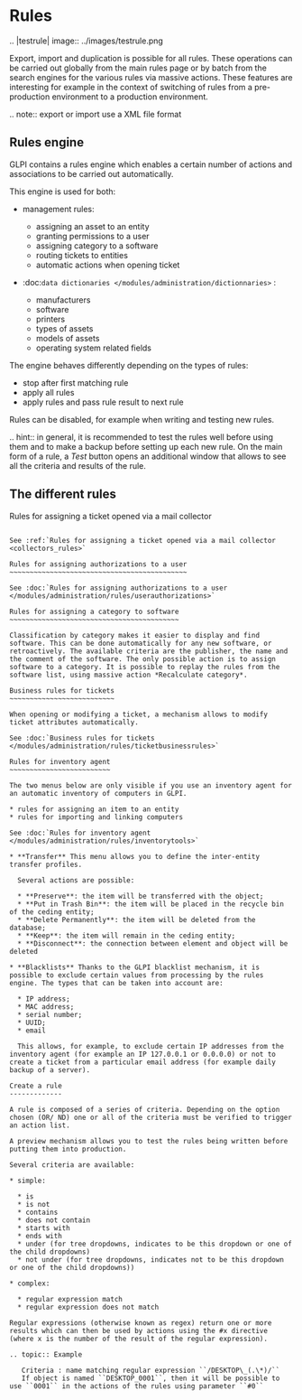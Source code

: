 Rules
=====

.. |testrule| image:: ../images/testrule.png

Export, import and duplication is possible for all rules. These operations can be carried out globally from the main rules page or by batch from the search engines for the various rules via massive actions. These features are interesting for example in the context of switching of rules from a pre-production environment to a production environment.

.. note:: export or import use a XML file format

Rules engine
------------

GLPI contains a rules engine which enables a certain number of actions and associations to be carried out automatically.

This engine is used for both:

* management rules:

  * assigning an asset to an entity
  * granting permissions to a user
  * assigning category to a software
  * routing tickets to entities
  * automatic actions when opening ticket

* :doc:`data dictionaries </modules/administration/dictionnaries>` :

  * manufacturers
  * software
  * printers
  * types of assets
  * models of assets
  * operating system related fields

The engine behaves differently depending on the types of rules:

* stop after first matching rule
* apply all rules
* apply rules and pass rule result to next rule

Rules can be disabled, for example when writing and testing new rules.

.. hint:: in general, it is recommended to test the rules well before using them and to make a backup before setting up each new rule. On the main form of a rule, a *Test* button opens an additional window that allows to see all the criteria and results of the rule.

The different rules
-------------------

Rules for assigning a ticket opened via a mail collector
~~~~~~~~~~~~~~~~~~~~~~~~~~~~~~~~~~~~~~~~~~~~~~~~~~~~~~~~

See :ref:`Rules for assigning a ticket opened via a mail collector <collectors_rules>`

Rules for assigning authorizations to a user
~~~~~~~~~~~~~~~~~~~~~~~~~~~~~~~~~~~~~~~~~~~~

See :doc:`Rules for assigning authorizations to a user </modules/administration/rules/userauthorizations>`

Rules for assigning a category to software
~~~~~~~~~~~~~~~~~~~~~~~~~~~~~~~~~~~~~~~~~~

Classification by category makes it easier to display and find software. This can be done automatically for any new software, or retroactively. The available criteria are the publisher, the name and the comment of the software. The only possible action is to assign software to a category. It is possible to replay the rules from the software list, using massive action *Recalculate category*.

Business rules for tickets
~~~~~~~~~~~~~~~~~~~~~~~~~~

When opening or modifying a ticket, a mechanism allows to modify ticket attributes automatically.

See :doc:`Business rules for tickets </modules/administration/rules/ticketbusinessrules>`

Rules for inventory agent
~~~~~~~~~~~~~~~~~~~~~~~~~

The two menus below are only visible if you use an inventory agent for an automatic inventory of computers in GLPI.

* rules for assigning an item to an entity
* rules for importing and linking computers

See :doc:`Rules for inventory agent </modules/administration/rules/inventorytools>`

* **Transfer** This menu allows you to define the inter-entity transfer profiles.

  Several actions are possible:

  * **Preserve**: the item will be transferred with the object;
  * **Put in Trash Bin**: the item will be placed in the recycle bin of the ceding entity;
  * **Delete Permanently**: the item will be deleted from the database;
  * **Keep**: the item will remain in the ceding entity;
  * **Disconnect**: the connection between element and object will be deleted

* **Blacklists** Thanks to the GLPI blacklist mechanism, it is possible to exclude certain values ​​from processing by the rules engine. The types that can be taken into account are:

  * IP address;
  * MAC address;
  * serial number;
  * UUID;
  * email

  This allows, for example, to exclude certain IP addresses from the inventory agent (for example an IP 127.0.0.1 or 0.0.0.0) or not to create a ticket from a particular email address (for example daily backup of a server).

Create a rule
-------------

A rule is composed of a series of criteria. Depending on the option chosen (OR/ ND) one or all of the criteria must be verified to trigger an action list.

A preview mechanism allows you to test the rules being written before putting them into production.

Several criteria are available:

* simple:

  * is
  * is not
  * contains
  * does not contain
  * starts with
  * ends with
  * under (for tree dropdowns, indicates to be this dropdown or one of the child dropdowns)
  * not under (for tree dropdowns, indicates not to be this dropdown or one of the child dropdowns))

* complex:

  * regular expression match
  * regular expression does not match

Regular expressions (otherwise known as regex) return one or more results which can then be used by actions using the #x directive (where x is the number of the result of the regular expression).

.. topic:: Example

   Criteria : name matching regular expression ``/DESKTOP\_(.\*)/``
   If object is named ``DESKTOP_0001``, then it will be possible to use ``0001`` in the actions of the rules using parameter ``#0``


